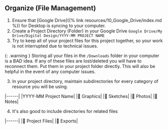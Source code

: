 ## Organize (File Management)
1. Ensure that [Google Drive]({% link resources/10_Google_Drive/index.md %}) for Desktop is syncing to your computer.
1. Create a Project Directory (Folder) in your Google Drive `Google Drive/My Drive/Digital Design/YYYY-MM PROJECT NAME`
2. Try to keep all of your project files for this project together, so your work is not interrupted due to technical issues. 

{: .warning }
Storing all your files in the `/Downloads` folder in your computer is a BAD idea. If any of these files are lost/deleted you will have to reconnect them. Put them in your project folder directly. This will also be helpful in the event of any computer issues.

3. In your project directory, maintain subdirectories for every category of resource you will be using.

|------|
|YYYY-MM Project Name|
|📁 Graphics|
|📁 Sketches|
|📁 Photos|
|📁 Notes|

4. It's also good to include directories for related files

|------|
|📁 Project Files|
|📁 Exports|

